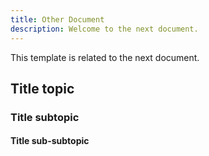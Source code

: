 ```yaml
---
title: Other Document
description: Welcome to the next document.
---
```


This template is related to the next document.
## Title topic

### Title subtopic

#### Title sub-subtopic

